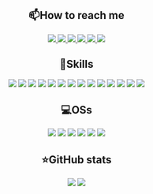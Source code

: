 <!--
https://dev.to/envoy_/150-badges-for-github-pnk
https://home.aveek.io/GitHub-Profile-Badges/ 
-->
<h2 align="center">📫How to reach me</h1>

<p align="center">
    <a href="mailto:maxsergeev39+gh@gmail.com">
        <img src="https://img.shields.io/badge/Gmail-D14836?style=for-the-badge&logo=gmail&logoColor=white"/>
    </a>
    <a href="https://t.me/LagrangeH">
        <img src="https://img.shields.io/badge/Telegram-2CA5E0?style=for-the-badge&logo=telegram&logoColor=white"/>
    </a>
    <a href="https://vk.com/amnitr">
        <img src="https://img.shields.io/badge/VK-%232E87FB.svg?&style=for-the-badge&logo=vk&logoColor=white"/>
    </a>
    <a href="https://stackoverflow.com/users/16177236/lagrange">
        <img src="https://img.shields.io/badge/Stack_Overflow-FE7A16?style=for-the-badge&logo=stack-overflow&logoColor=white"/>
    </a>
    <a href="https://www.linkedin.com/in/maxim-s-9b6936247/">
        <img src="https://img.shields.io/badge/LinkedIn-0077B5?style=for-the-badge&logo=linkedin&logoColor=white"/>
    </a>
    <a href="https://discordapp.com/users/Lagrange#4065">
        <img src="https://img.shields.io/badge/Discord-7289DA?style=for-the-badge&logo=discord&logoColor=white"/>
    </a>
<!--
<a href="">
    <img src=""/>
</a>
-->
</p>

<h2 align="center">🚀Skills</h2>
<p align="center">
    <img src="https://img.shields.io/badge/Python-3776AB?style=for-the-badge&logo=python&logoColor=white"/>
    <img src="https://img.shields.io/badge/GIT-E44C30?style=for-the-badge&logo=git&logoColor=white"/>
    <img src="https://img.shields.io/badge/HTML-239120?style=for-the-badge&logo=html5&logoColor=white"/>
    <img src="https://img.shields.io/badge/CSS-239120?&style=for-the-badge&logo=css3&logoColor=white"/>
    <img src="https://img.shields.io/badge/Markdown-000000?style=for-the-badge&logo=markdown&logoColor=white"/>
    <img src="https://img.shields.io/badge/SQLite-07405E?style=for-the-badge&logo=sqlite&logoColor=white"/>
    <img src="https://img.shields.io/badge/Jupyter-F37626.svg?style=for-the-badge&logo=Jupyter&logoColor=white"/>
    <img src="https://img.shields.io/badge/PyCharm-000000.svg?&style=for-the-badge&logo=PyCharm&logoColor=white"/>
    <img src="https://img.shields.io/badge/replit-667881?style=for-the-badge&logo=replit&logoColor=white"/>
    <img src="https://img.shields.io/badge/Visual_Studio_Code-0078D4?style=for-the-badge&logo=visual%20studio%20code&logoColor=white"/>
    <img src="https://img.shields.io/badge/GNU%20Bash-4EAA25?style=for-the-badge&logo=GNU%20Bash&logoColor=white"/>
    <img src="https://img.shields.io/badge/tmux-1BB91F?style=for-the-badge&logo=tmux&logoColor=white"/>
    <img src="https://img.shields.io/badge/windows%20terminal-4D4D4D?style=for-the-badge&logo=windows%20terminal&logoColor=white"/>
    <img src="https://img.shields.io/badge/Notion-000000?style=for-the-badge&logo=notion&logoColor=white"/>
    
<!--
<img src=""/>
-->
</p>
<h2 align="center">💻OSs</h2>
<p align="center">
    <img src="https://img.shields.io/badge/Windows-0078D6?style=for-the-badge&logo=windows&logoColor=white"/>
    <img src="https://img.shields.io/badge/Kali_Linux-557C94?style=for-the-badge&logo=kali-linux&logoColor=white"/>
    <img src="https://img.shields.io/badge/Ubuntu-E95420?style=for-the-badge&logo=ubuntu&logoColor=white"/>
    <img src="https://img.shields.io/badge/Elementary%20OS-64BAFF?style=for-the-badge&logo=elementary&logoColor=white"/>
    <img src="https://img.shields.io/badge/Pop!_OS-48B9C7?style=for-the-badge&logo=Pop!_OS&logoColor=white"/>
    <img src="https://img.shields.io/badge/Zorin%20OS-0CC1F3?style=for-the-badge&logo=zorin&logoColor=white"/>
</p>

<h2 align="center">⭐GitHub stats</h2>
<p align="center">
    <img src="https://streak-stats.demolab.com?user=LagrangeH&theme=react&hide_border=true&border_radius=20&mode=weekly"/>
    <img src="https://github-readme-stats.vercel.app/api?username=LagrangeH&theme=react&border_radius=20&hide_border=true"/>
</p>
